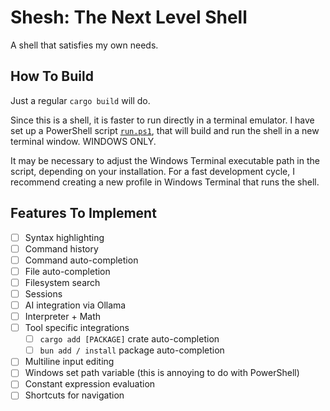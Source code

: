 # Shesh: The Next Level Shell

A shell that satisfies my own needs.

## How To Build

Just a regular `cargo build` will do.

Since this is a shell, it is faster to run directly in a terminal emulator. I have set up a PowerShell script
[`run.ps1`](./run.ps1), that will build and run the shell in a new terminal window. WINDOWS ONLY.

It may be necessary to adjust the Windows Terminal executable path in the script, depending on your installation.
For a fast development cycle, I recommend creating a new profile in Windows Terminal that runs the shell.

## Features To Implement

* [ ] Syntax highlighting
* [ ] Command history
* [ ] Command auto-completion
* [ ] File auto-completion
* [ ] Filesystem search
* [ ] Sessions
* [ ] AI integration via Ollama
* [ ] Interpreter + Math
* [ ] Tool specific integrations
  * [ ] `cargo add [PACKAGE]` crate auto-completion
  * [ ] `bun add / install` package auto-completion
* [ ] Multiline input editing
* [ ] Windows set path variable (this is annoying to do with PowerShell)
* [ ] Constant expression evaluation
* [ ] Shortcuts for navigation